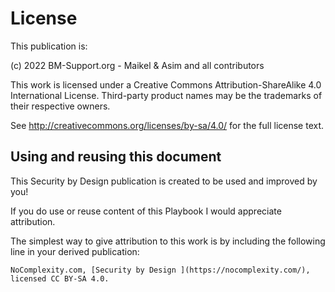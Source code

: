 # License

This publication is:

(c) 2022 BM-Support.org - Maikel & Asim and all contributors

This work is licensed under a Creative Commons Attribution-ShareAlike 4.0 International License. Third-party product names may be the trademarks of their respective owners.

See http://creativecommons.org/licenses/by-sa/4.0/ for the full license text. 


## Using and reusing this document

This Security by Design publication  is created to be used and improved by you! 

If you do use or reuse content of this Playbook I would appreciate attribution.

The simplest way to give attribution to this work is by including the following line in your derived publication:

```{admonition} Attribution Suggestion
NoComplexity.com, [Security by Design ](https://nocomplexity.com/), licensed CC BY-SA 4.0. 

```




